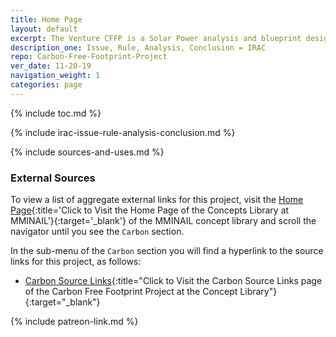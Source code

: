 ```yaml
---
title: Home Page
layout: default
excerpt: The Venture CFFP is a Solar Power analysis and blueprint designed to establish a Carbon Free Footprint when operating a BC Northern Lights Bloombox full blast 24/7 ...
description_one: Issue, Rule, Analysis, Conclusion = IRAC
repo: Carbon-Free-Footprint-Project
ver_date: 11-20-19
navigation_weight: 1
categories: page
---
```

{% include toc.md %}

{% include irac-issue-rule-analysis-conclusion.md %}

{% include sources-and-uses.md %}

### External Sources

To view a list of aggregate external links for this project, visit the [Home Page](https://mminail.github.io/){:title='Click to Visit the Home Page of the Concepts Library at MMINAIL'}{:target='_blank'} of the MMINAIL concept library and scroll the navigator until you see the `Carbon` section.

In the sub-menu of the `Carbon` section you will find a hyperlink to the source links for this project, as follows:

- [Carbon Source Links](https://mminail.github.io/Carbon/Carbon-Source-Links.htm){:title="Click to Visit the Carbon Source Links page of the Carbon Free Footprint Project at the Concept Library"}{:target="_blank"}

{% include patreon-link.md %}
